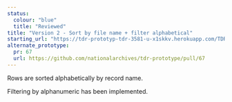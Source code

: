 ```yaml
---
status:
  colour: "blue"
  title: "Reviewed"
title: "Version 2 - Sort by file name + filter alphabetical"
starting_url: "https://tdr-prototyp-tdr-3581-u-x1skkv.herokuapp.com/TDR-3581/v02"
alternate_prototype: 
  pr: 67
  url: https://github.com/nationalarchives/tdr-prototype/pull/67
---
```


Rows are sorted alphabetically by record name.

Filtering by alphanumeric has been implemented.
